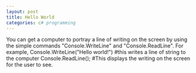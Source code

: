 ```yaml
---
layout: post
title: Hello World
categories: c# programming 
---
```

You can get a computer to portray a line of writing on the screen by using the simple commands "Console.WriteLine" and "Console.ReadLine".
For example,
Console.WriteLine("Hello world!") #this writes a line of string to the computer 
Console.ReadLine(); #This displays the writing on the screen for the user to see.
